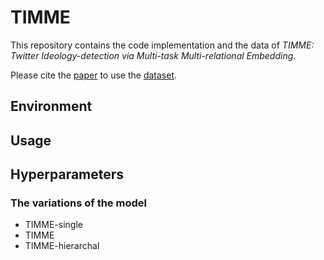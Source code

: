 # TIMME

This repository contains the code implementation and the data of *TIMME: Twitter Ideology-detection via Multi-task Multi-relational Embedding*.

Please cite the [paper](./TIMME_for_KDD2020_cameraready.pdf) to use the [dataset](./data/).

## Environment


## Usage

## Hyperparameters

### The variations of the model

- TIMME-single
- TIMME
- TIMME-hierarchal